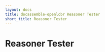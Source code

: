```yaml
---
layout: docs
title: docassemble-openlcbr Reasoner Tester
short_title: Reasoner Tester
---
```

# Reasoner Tester
